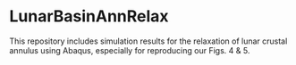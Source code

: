 # LunarBasinAnnRelax
This repository includes simulation results for the relaxation of lunar crustal annulus using Abaqus, especially for reproducing our Figs. 4 &amp; 5. 
